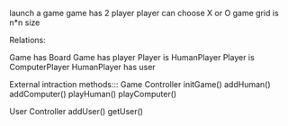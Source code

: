 launch a game
game has 2 player
player can choose X or O
game grid is n*n size


Relations:

Game has Board
Game has player
Player is HumanPlayer
Player is ComputerPlayer
HumanPlayer has user


External intraction methods::: 
Game Controller
    initGame()
    addHuman()
    addComputer()
    playHuman()
    playComputer()


User Controller
    addUser()
    getUser()








